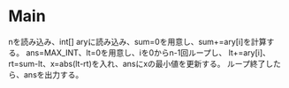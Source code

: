 # Main
nを読み込み、int[] aryに読み込み、sum=0を用意し、sum+=ary[i]を計算する。
ans=MAX\_INT、lt=0を用意し、iを0からn-1回ループし、
lt+=ary[i]、rt=sum-lt、x=abs(lt-rt)を入れ、ansにxの最小値を更新する。
ループ終了したら、ansを出力する。
